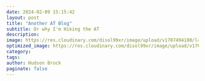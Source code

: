 ```yaml
---
date: 2024-02-09 15:15:42
layout: post
title: "Another AT Blog"
subtitle: Or why I'm Hiking the AT
description:
image: https://res.cloudinary.com/disol99xr/image/upload/v1707494180/l4qicuy4six9tnpakwhe.jpg
optimized_image: https://res.cloudinary.com/disol99xr/image/upload/v1707494180/l4qicuy4six9tnpakwhe.jpg
category:
tags:
author: Hudson Brock
paginate: false
---
```

